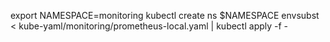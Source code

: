export NAMESPACE=monitoring
kubectl create ns $NAMESPACE
envsubst < kube-yaml/monitoring/prometheus-local.yaml | kubectl apply -f -